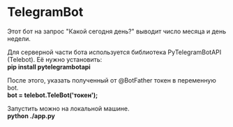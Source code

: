 # TelegramBot

Этот бот на запрос "Какой сегодня день?" выводит число месяца и день недели.

Для серверной части бота используется библиотека PyTelegramBotAPI (Telebot). Её нужно установить:<br>
<b>pip install pytelegrambotapi</b>

После этого, указать полученный от @BotFather токен в переменную bot.<br>
<b>bot = telebot.TeleBot('токен');</b>

Запустить можно на локальной машине.<br>
<b>python ./app.py</b>
